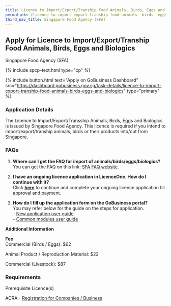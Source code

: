 ```yaml
---
title: Licence to Import/Export/Tranship Food Animals, Birds, Eggs and Biologics
permalink: /licence-to-import-export-tranship-food-animals--birds--eggs-and-biologics
third_nav_title: Singapore Food Agency (SFA)
---
```


## Apply for Licence to Import/Export/Tranship Food Animals, Birds, Eggs and Biologics

Singapore Food Agency (SFA)

{% include spcp-text.html type="cp" %}

{% include button.html text="Apply on GoBusiness Dashboard" src="https://dashboard.gobusiness.gov.sg/task-details/licence-to-import-export-tranship-food-animals-birds-eggs-and-biologics" type="primary" %}

<H3>Application Details</H3>

<p>The Licence to Import/Export/Transship Animals, Birds, Eggs and Biologics is issued by Singapore Food Agency. This licence is required if you intend to import/export/tranship animals, birds or their products into/out from Singapore.</p>
<h3>FAQs</h3>
<ol>
<li><strong>Where can I get the FAQ for import of animals/birds/eggs/biologics?</strong><br>You can get the FAQ on this link: <a href="https://www.sfa.gov.sg/food-import-export/import-export-transshipment-of-live-poultry-livestock" target="_blank" rel="noopener">SFA FAQ website</a>.</li>
<li>
<p><strong>I have an ongoing licence application in LicenceOne. How do I continue with it?<br></strong>Click&nbsp;<a href="https://licence1.business.gov.sg/licence1/authentication/showLogin.action" target="_blank" rel="noopener"><strong>here</strong></a> to continue and complete your ongoing licence application till approval and payment.</p>
</li>
<li><strong>How do I fill up the application form on the GoBusiness portal?<br></strong>You may refer below for the guide&nbsp;on the steps for application.<br>- <a href="https://www.sfa.gov.sg/docs/default-source/food-import-and-export/import-licence_new-app-user-guide-v1-1.pdf" target="_blank" rel="noopener">New application user guide</a><br>- <a href="https://www.sfa.gov.sg/docs/default-source/food-import-and-export/import-licence_common-modues-user-guide-v1-0.pdf" target="_blank" rel="noopener">Common modules user guide</a></li>
</ol>

<strong>Additional Information</strong>

<p><strong>Fee<br></strong>Commercial (Birds / Eggs): $62</p>
<p>Animal Product / Reproduction Material: $22</p>
<p>Commercial (Livestock): $87</p>

<H3>Requirements</H3>

<p>Prerequisite Licence(s)</p>
<p>ACRA - <a href="https://www.acra.gov.sg/Home/" target="_blank" rel="noopener">Registration for Companies / Business</a></p>

